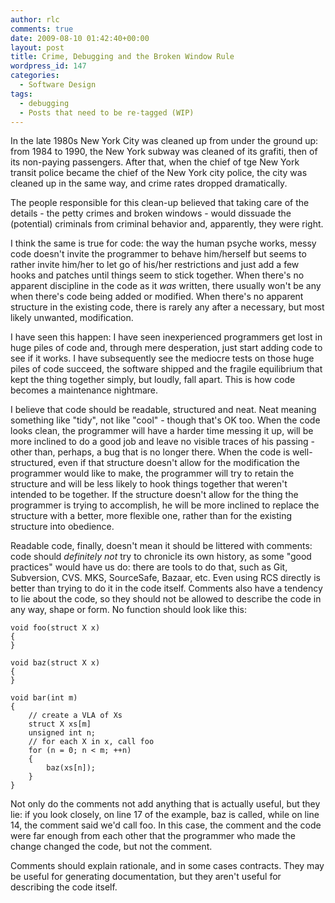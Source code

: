 ```yaml
---
author: rlc
comments: true
date: 2009-08-10 01:42:40+00:00
layout: post
title: Crime, Debugging and the Broken Window Rule
wordpress_id: 147
categories:
  - Software Design
tags:
  - debugging
  - Posts that need to be re-tagged (WIP)
---
```


In the late 1980s New York City was cleaned up from under the ground up: from 1984 to 1990, the New York subway was cleaned of its grafiti, then of its non-paying passengers. After that, when the chief of tge New York transit police became the chief of the New York city police, the city was cleaned up in the same way, and crime rates dropped dramatically.

<!--more-->

The people responsible for this clean-up believed that taking care of the details - the petty crimes and broken windows - would dissuade the (potential) criminals from criminal behavior and, apparently, they were right.

I think the same is true for code: the way the human psyche works, messy code doesn't invite the programmer to behave him/herself but seems to rather invite him/her to let go of his/her restrictions and just add a few hooks and patches until things seem to stick together. When there's no apparent discipline in the code as it _was_ written, there usually won't be any when there's code being added or modified. When there's no apparent structure in the existing code, there is rarely any after a necessary, but most likely unwanted, modification.

I have seen this happen: I have seen inexperienced programmers get lost in huge piles of code and, through mere desperation, just start adding code to see if it works. I have subsequently see the mediocre tests on those huge piles of code succeed, the software shipped and the fragile equilibrium that kept the thing together simply, but loudly, fall apart. This is how code becomes a maintenance nightmare.

I believe that code should be readable, structured and neat. Neat meaning something like "tidy", not like "cool" - though that's OK too. When the code looks clean, the programmer will have a harder time messing it up, will be more inclined to do a good job and leave no visible traces of his passing - other than, perhaps, a bug that is no longer there. When the code is well-structured, even if that structure doesn't allow for the modification the programmer would like to make, the programmer will try to retain the structure and will be less likely to hook things together that weren't intended to be together. If the structure doesn't allow for the thing the programmer is trying to accomplish, he will be more inclined to replace the structure with a better, more flexible one, rather than for the existing structure into obedience.

Readable code, finally, doesn't mean it should be littered with comments: code should _definitely not_ try to chronicle its own history, as some "good practices" would have us do: there are tools to do that, such as Git, Subversion, CVS. MKS, SourceSafe, Bazaar, etc. Even using RCS directly is better than trying to do it in the code itself. Comments also have a tendency to lie about the code, so they should not be allowed to describe the code in any way, shape or form. No function should look like this:

    void foo(struct X x)
    {
    }

    void baz(struct X x)
    {
    }

    void bar(int m)
    {
        // create a VLA of Xs
        struct X xs[m]
        unsigned int n;
        // for each X in x, call foo
        for (n = 0; n < m; ++n)
        {
            baz(xs[n]);
        }
    }

Not only do the comments not add anything that is actually useful, but they lie: if you look closely, on line 17 of the example, baz is called, while on line 14, the comment said we'd call foo. In this case, the comment and the code were far enough from each other that the programmer who made the change changed the code, but not the comment.

Comments should explain rationale, and in some cases contracts. They may be useful for generating documentation, but they aren't useful for describing the code itself.
